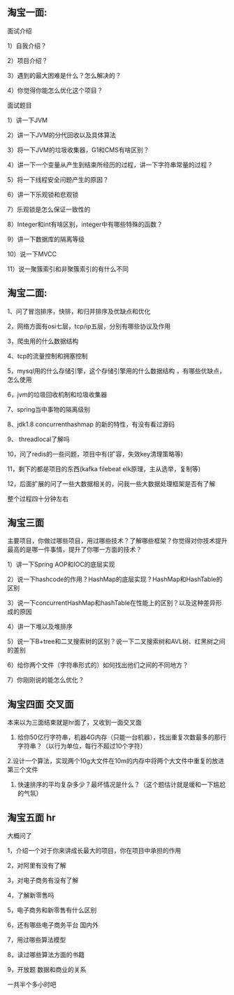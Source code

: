 ## 淘宝一面:

面试介绍

1）自我介绍？

2）项目介绍？

3）遇到的最大困难是什么？怎么解决的？

4）你觉得你能怎么优化这个项目？

面试题目

1）讲一下JVM

2）讲一下JVM的分代回收以及具体算法

3）将一下JVM的垃圾收集器，G1和CMS有啥区别？

4）讲一下一个变量从产生到结束所经历的过程，讲一下字符串常量的过程？

5）将一下线程安全问题产生的原因？

6）讲一下乐观锁和悲观锁

7）乐观锁是怎么保证一致性的

8）Integer和int有啥区别，integer中有哪些特殊的函数？

9）讲一下数据库的隔离等级

10）说一下MVCC

11）说一聚簇索引和非聚簇索引的有什么不同

## 淘宝二面:

1、问了冒泡排序，快排，和归并排序及优缺点和优化

2，网络方面有osi七层，tcp/ip五层，分别有哪些协议及作用

3，爬虫用的什么数据结构

4、tcp的流量控制和拥塞控制

5，mysql用的什么存储引擎，这个存储引擎用的什么数据结构 ，有哪些优缺点，怎么使用

6，jvm的垃圾回收机制和垃圾收集器

7、spring当中事物的隔离级别

8、jdk1.8 concurrenthashmap 的新的特性，有没有看过源码

9、 threadlocal了解吗

10，问了redis的一些问题，项目中有(扩容，失效key清理策略等)

11，剩下的都是项目的东西(kafka filebeat elk原理，主从选举，复制等)

12，后面扩展的问了一些大数据相关的，问我一些大数据处理框架是否有了解

整个过程四十分钟左右

## 淘宝三面

主要项目，你做过哪些项目，用过哪些技术？了解哪些框架？你觉得对你技术提升最高的是哪一件事情，提升了你哪一方面的技术？

1）讲一下Spring AOP和IOC的底层实现

2）说一下hashcode的作用？HashMap的底层实现？HashMap和HashTable的区别

3）说一下concurrentHashMap和hashTable在性能上的区别？以及这种差异形成的原因

4）讲一下堆以及堆排序

5）说一下B+tree和二叉搜索树的区别？说一下二叉搜索树和AVL树、红黑树之间的差别

6）给你两个文件（字符串形式的）如何找出他们之间的不同地方？

7）你刚刚说的能怎么优化？

## 淘宝四面 交叉面

本来以为三面结束就是hr面了，又收到一面交叉面

1. 给你50亿行字符串，机器4G内存（只能一台机器），找出重复次数最多的那行字符串？（以行为单位，每行不超过10个字符）

2.设计一个算法，实现两个10g大文件在10m的内存中将两个大文件中重复的放进第三个文件

1. 快速排序的平均复杂多少？最坏情况是什么？（这个题估计就是缓和一下尴尬的气氛）

## 淘宝五面 hr

大概问了

1，介绍一个对于你来讲成长最大的项目，你在项目中承担的作用

2，对阿里有没有了解

3，对电子商务有没有了解

4，了解新零售吗

5，电子商务和新零售有什么区别

6，还有哪些电子商务平台 国内外

7，用过哪些算法模型

8，读过哪些算法方面的书籍

9，开放题 数据和商业的关系

一共半个多小时吧